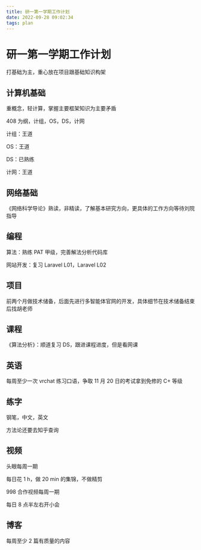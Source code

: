 ```yaml
---
title: 研一第一学期工作计划
date: 2022-09-28 09:02:34
tags: plan
---
```


# 研一第一学期工作计划

打基础为主，重心放在项目跟基础知识构架

## 计算机基础

重概念，轻计算，掌握主要框架知识为主要矛盾

408 为纲，计组，OS，DS，计网

计组：王道

OS：王道

DS：已熟练

计网：王道

## 网络基础

《网络科学导论》熟读，非精读，了解基本研究方向，更具体的工作方向等待刘院指导

## 编程

算法：熟练 PAT 甲级，完善解法分析代码库

网站开发：复习 Laravel L01，Laravel L02

## 项目

前两个月做技术储备，后面先进行多智能体官网的开发，具体细节在技术储备结束后找胡老师

## 课程

《算法分析》：顺道复习 DS，跟进课程进度，但是看网课

## 英语

每周至少一次 vrchat 练习口语，争取 11 月 20 日的考试拿到免修的 C+ 等级

## 练字

钢笔，中文，英文

方法论还要去知乎查询

## 视频

头眼每周一期

每日花 1 h，做 20 min 的集锦，不做精剪

998 合作视频每周一期

每日 8 点半左右开小会

## 博客

每周至少 2 篇有质量的内容